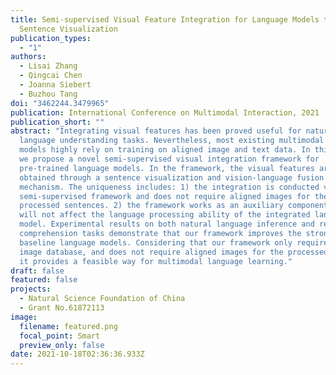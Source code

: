 ```yaml
---
title: Semi-supervised Visual Feature Integration for Language Models through
  Sentence Visualization
publication_types:
  - "1"
authors:
  - Lisai Zhang
  - Qingcai Chen
  - Joanna Siebert
  - Buzhou Tang
doi: "3462244.3479965"
publication: International Conference on Multimodal Interaction, 2021
publication_short: ""
abstract: "Integrating visual features has been proved useful for natural
  language understanding tasks. Nevertheless, most existing multimodal language
  models highly rely on training on aligned image and text data. In this paper,
  we propose a novel semi-supervised visual integration framework for
  pre-trained language models. In the framework, the visual features are
  obtained through a sentence visualization and vision-language fusion
  mechanism. The uniqueness includes: 1) the integration is conducted via a
  semi-supervised framework and does not require aligned images for the
  processed sentences. 2) the framework works as an auxiliary component, and
  will not affect the language processing ability of the integrated language
  model. Experimental results on both natural language inference and reading
  comprehension tasks demonstrate that our framework improves the strong
  baseline language models. Considering that our framework only requires an
  image database, and does not require aligned images for the processed texts,
  it provides a feasible way for multimodal language learning."
draft: false
featured: false
projects:
  - Natural Science Foundation of China
  - Grant No.61872113
image:
  filename: featured.png
  focal_point: Smart
  preview_only: false
date: 2021-10-18T02:36:36.933Z
---
```

